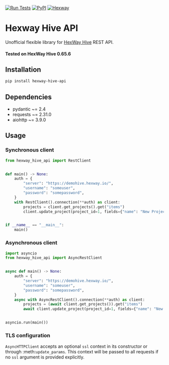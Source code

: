 [![Run Tests](https://github.com/Cur1iosity/hexway-hive-api/actions/workflows/run-tests.yml/badge.svg)](https://github.com/Cur1iosity/hexway-hive-api/actions/workflows/run-tests.yml)
[![PyPI](https://img.shields.io/pypi/v/hexway-hive-api)](https://pypi.org/project/hexway-hive-api/)
[![Hexway](https://img.shields.io/badge/hexway-visit%20site-blue)](https://hexway.io)

# Hexway Hive API

Unofficial flexible library for [HexWay Hive](https://hexway.io/hive/) REST API.

#### Tested on HexWay Hive 0.65.6

## Installation
```bash
pip install hexway-hive-api
```

## Dependencies
- pydantic ~= 2.4
- requests ~= 2.31.0
- aiohttp ~= 3.9.0

## Usage
### Synchronous client
```python
from hexway_hive_api import RestClient


def main() -> None:
    auth = {
        "server": "https://demohive.hexway.io/",
        "username": "someuser",
        "password": "somepassword",
    }
    with RestClient().connection(**auth) as client:
        projects = client.get_projects().get("items")
        client.update_project(project_id=1, fields={"name": "New Project Name"})


if __name__ == "__main__":
    main()
```

### Asynchronous client
```python
import asyncio
from hexway_hive_api import AsyncRestClient


async def main() -> None:
    auth = {
        "server": "https://demohive.hexway.io/",
        "username": "someuser",
        "password": "somepassword",
    }
    async with AsyncRestClient().connection(**auth) as client:
        projects = (await client.get_projects()).get("items")
        await client.update_project(project_id=1, fields={"name": "New Project Name"})


asyncio.run(main())
```

### TLS configuration

``AsyncHTTPClient`` accepts an optional ``ssl`` context in its constructor or
through :meth:`update_params`. This context will be passed to all requests if no
``ssl`` argument is provided explicitly.
